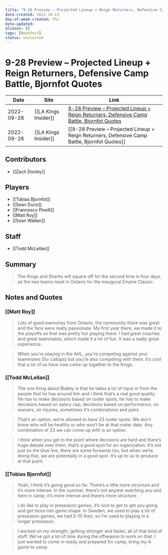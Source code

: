 ```yaml
---
title: "9-28 Preview – Projected Lineup + Reign Returners, Defensive Camp Battle, Bjornfot Quotes"
date-created: 2022-10-13
day-of-week-created: Thu
date-updated: 
aliases: []
tags: [NewsPost]
status: unstarted
---
```


# 9-28 Preview – Projected Lineup + Reign Returners, Defensive Camp Battle, Bjornfot Quotes

Date | Site | Link
---|---|---
2022-09-28 | [[LA Kings Insider]] | [9-28 Preview – Projected Lineup + Reign Returners, Defensive Camp Battle, Bjornfot Quotes](http://lakingsinsider.com/2022/09/28/9-28-preview-projected-lineup-reign-returners-defensive-camp-battle-bjornfot-quotes/)
2022-09-28 | [[LA Kings Insider]] |  [[9-28 Preview – Projected Lineup + Reign Returners, Defensive Camp Battle, Bjornfot Quotes]]

## Contributors
- [[Zach Dooley]]


## Players
- [[Tobias Bjornfot]]
- [[Sean Durzi]]
- [[Francesco Pinelli]]
- [[Matt Roy]]
- [[Sean Walker]]


## Staff
- [[Todd McLellan]]


## Summary
> The Kings and Sharks will square off for the second time in four days, as the two teams meet in Ontario for the inaugural Empire Classic.


## Notes and Quotes
### [[Matt Roy]]
> Lots of good memories from Ontario, the community there was great and the fans were really passionate. My first year there, we made it to the playoffs so that was pretty fun playing there. I had great coaches and great teammates, which made it a lot of fun. It was a really great experience.

> When you’re playing in the AHL, you’re competing against your teammates \[for callups] but you’re also competing with them. It’s cool that a lot of us have now come up together to the Kings.

### [[Todd McLellan]]
> The one thing about Blakey is that he takes a lot of input in from the people that he has around him and I think that’s a real good quality. He has to make decisions based on roster spots, he has to make decisions based on salary cap, decisions based on performance, on waivers, on injuries, sometimes it’s combinations and pairs.

> That’s an option, we’re allowed to have 23 roster spots. We don’t know who will be healthy or who won’t be at that roster date. Any combination of 23 we can come up with is an option.

> I think when you get to the point where decisions are hard and there’s huge debate over them, that’s a good spot for an organization. It’s not just on the blue line, there are some forwards too, but when we’re doing that, we are potentially in a good spot. It’s up to us to produce at that point.

### [[Tobias Bjornfot]]
> Yeah, I think it’s going good so far. There’s a little more structure and it’s more intense. In the summer, there’s not anyone watching you and here in camp, it’s more intense and there’s more structure.

>I do like to play in preseason games, it’s nice to get to get you going and get more into game shape. In Sweden, we used to play a lot of preseason games, we had 5-10 then, so I’m used to playing in a longer preseason.

> I worked on my strength, getting stronger and faster, all of that kind of stuff. We’ve got a lot of time during the offseason to work on that. I just wanted to come in ready and prepared for camp, bring my A game to camp.